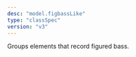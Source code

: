 ```yaml
---
desc: "model.figbassLike"
type: "classSpec"
version: "v3"
---
```


Groups elements that record figured bass.